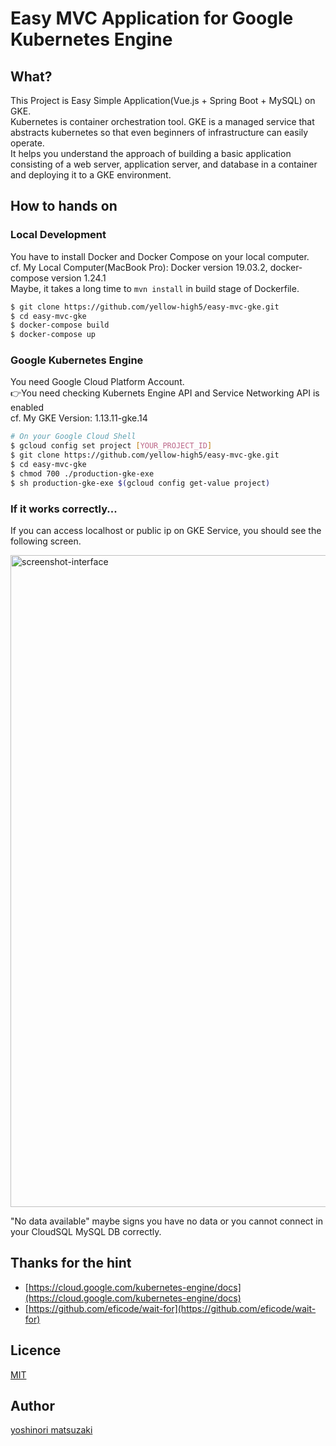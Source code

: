 # Easy MVC Application for Google Kubernetes Engine

## What?

This Project is Easy Simple Application(Vue.js + Spring Boot + MySQL) on GKE.  
Kubernetes is container orchestration tool. GKE is a managed service that abstracts kubernetes so that even beginners of infrastructure can easily operate.  
It helps you understand the approach of building a basic application consisting of a web server, application server, and database in a container and deploying it to a GKE environment.

## How to hands on

### Local Development

You have to install Docker and Docker Compose on your local computer.  
cf. My Local Computer(MacBook Pro): Docker version 19.03.2, docker-compose version 1.24.1  
Maybe, it takes a long time to `mvn install` in build stage of Dockerfile.

```sh
$ git clone https://github.com/yellow-high5/easy-mvc-gke.git
$ cd easy-mvc-gke
$ docker-compose build
$ docker-compose up
```

### Google Kubernetes Engine

You need Google Cloud Platform Account.  
👉You need checking Kubernets Engine API and Service Networking API is enabled  
cf. My GKE Version: 1.13.11-gke.14

```sh
# On your Google Cloud Shell
$ gcloud config set project [YOUR_PROJECT_ID]
$ git clone https://github.com/yellow-high5/easy-mvc-gke.git
$ cd easy-mvc-gke
$ chmod 700 ./production-gke-exe
$ sh production-gke-exe $(gcloud config get-value project)
```

### If it works correctly...

If you can access localhost or public ip on GKE Service, you should see the following screen.

<img width="1043" alt="screenshot-interface" src="https://user-images.githubusercontent.com/14067398/71486087-ece64080-2857-11ea-89fc-f53cbf678961.png">

"No data available" maybe signs you have no data or you cannot connect in your CloudSQL MySQL DB correctly.

## Thanks for the hint

- [https://cloud.google.com/kubernetes-engine/docs](https://cloud.google.com/kubernetes-engine/docs)
- [https://github.com/eficode/wait-for](https://github.com/eficode/wait-for)

## Licence

[MIT](https://opensource.org/licenses/MIT)

## Author

[yoshinori matsuzaki](https://github.com/yellow-high5)
